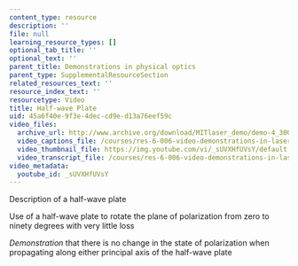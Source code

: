 ```yaml
---
content_type: resource
description: ''
file: null
learning_resource_types: []
optional_tab_title: ''
optional_text: ''
parent_title: Demonstrations in physical optics
parent_type: SupplementalResourceSection
related_resources_text: ''
resource_index_text: ''
resourcetype: Video
title: Half-wave Plate
uid: 45a6f40e-9f3e-4dec-cd9e-d13a76eef59c
video_files:
  archive_url: http://www.archive.org/download/MITlaser_demo/demo-4_300k.mp4
  video_captions_file: /courses/res-6-006-video-demonstrations-in-lasers-and-optics-spring-2008/9b835f9ced1455f0ab8aa66c3e91cd17_sUVXHfUVsY.vtt
  video_thumbnail_file: https://img.youtube.com/vi/_sUVXHfUVsY/default.jpg
  video_transcript_file: /courses/res-6-006-video-demonstrations-in-lasers-and-optics-spring-2008/2efd16561649f3e508c5dcab09ec4f9e_sUVXHfUVsY.pdf
video_metadata:
  youtube_id: _sUVXHfUVsY
---
```


Description of a half-wave plate

Use of a half-wave plate to rotate the plane of polarization from zero to ninety degrees with very little loss

_Demonstration_ that there is no change in the state of polarization when propagating along either principal axis of the half-wave plate